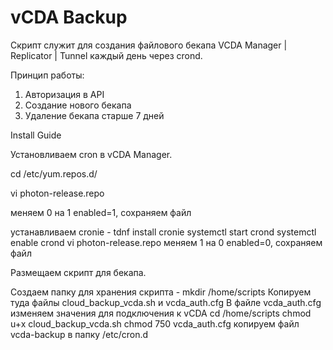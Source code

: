 # vCDA Backup

Скрипт служит для создания файлового бекапа VCDA Manager | Replicator | Tunnel каждый день через crond.

Принцип работы:
1. Авторизация в API
2. Создание нового бекапа
3. Удаление бекапа старше 7 дней

Install Guide

Установливаем cron в vCDA Manager.

cd /etc/yum.repos.d/

vi photon-release.repo

меняем 0 на 1 enabled=1, сохраняем файл

устанавливаем cronie - tdnf install cronie
systemctl start crond
systemctl enable crond
vi photon-release.repo
меняем 1 на 0 enabled=0, сохраняем файл

Размещаем скрипт для бекапа.

Создаем папку для хранения скрипта - mkdir /home/scripts
Копируем туда файлы cloud_backup_vcda.sh и vcda_auth.cfg
В файле vcda_auth.cfg изменяем значения для подключения к vCDA
cd /home/scripts
chmod u+x cloud_backup_vcda.sh
chmod 750 vcda_auth.cfg
копируем файл vcda-backup в папку /etc/cron.d
